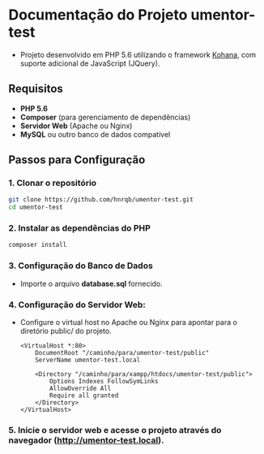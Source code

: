 # Documentação do Projeto umentor-test
- Projeto desenvolvido em PHP 5.6 utilizando o framework [Kohana](https://kohana.top/3.4/guide/kohana), com suporte adicional de JavaScript (JQuery).

## Requisitos

- **PHP 5.6**
- **Composer** (para gerenciamento de dependências)
- **Servidor Web** (Apache ou Nginx)
- **MySQL** ou outro banco de dados compatível

## Passos para Configuração

### 1. Clonar o repositório

```bash
git clone https://github.com/hnrqb/umentor-test.git
cd umentor-test
```

### 2. Instalar as dependências do PHP
``` bash
composer install
```

### 3. Configuração do Banco de Dados
- Importe o arquivo **database.sql** fornecido.

### 4. Configuração do Servidor Web:
- Configure o virtual host no Apache ou Nginx para apontar para o diretório public/ do projeto.
  
  ```
  <VirtualHost *:80>
      DocumentRoot "/caminho/para/umentor-test/public"
      ServerName umentor-test.local
  
      <Directory "/caminho/para/xampp/htdocs/umentor-test/public">
          Options Indexes FollowSymLinks
          AllowOverride All
          Require all granted
      </Directory>
  </VirtualHost>
  ```

### 5. Inicie o servidor web e acesse o projeto através do navegador (http://umentor-test.local).

 



